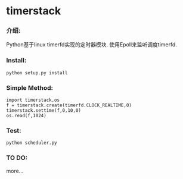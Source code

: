 # timerstack

### 介绍:

Python基于linux timerfd实现的定时器模块. 使用Epoll来监听调度timerfd.

### Install:
```
python setup.py install
```

### Simple Method:

```
import timerstack,os
f = timerstack.create(timerfd.CLOCK_REALTIME,0)
timerstack.settime(f,0,10,0)
os.read(f,1024)
```

### Test:
```
python scheduler.py
```


### TO DO:
more...
